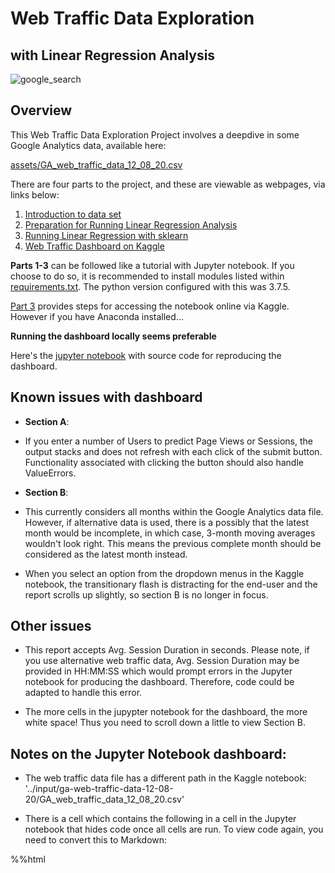 # Web Traffic Data Exploration
## with Linear Regression Analysis


![google_search](../assets/google_search_pic.jpg)

## Overview

This Web Traffic Data Exploration Project involves a deepdive in some Google Analytics data, available here:

[assets/GA_web_traffic_data_12_08_20.csv](https://github.com/Kremzeeq/ga_linear_regression_project/blob/master/assets/GA_web_traffic_data_12_08_20.csv)

There are four parts to the project, and these are viewable as webpages, via links below:

1. [Introduction to data set](https://htmlpreview.github.io/?https://github.com/Kremzeeq/ga_linear_regression_project/blob/master/webpages/GA_Linear_Regression_Analysis_P1.html)
2. [Preparation for Running Linear Regression Analysis](https://htmlpreview.github.io/?https://github.com/Kremzeeq/ga_linear_regression_project/blob/master/webpages/GA_Linear_Regression_Analysis_P2.html)
3. [Running Linear Regression with sklearn](https://htmlpreview.github.io/?https://github.com/Kremzeeq/ga_linear_regression_project/blob/master/webpages/GA_Linear_Regression_Analysis_P3.html)
4. [Web Traffic Dashboard on Kaggle](https://www.kaggle.com/kremzeeq/ga-linear-regression-analysis-dashboarding/edit)

**Parts 1-3** can be followed like a tutorial with Jupyter notebook. If you choose to do so, it is recommended to install modules listed within [requirements.txt](https://github.com/Kremzeeq/ga_linear_regression_project/blob/master/requirements.txt). The python version configured with this was 3.7.5.

[Part 3](https://htmlpreview.github.io/?https://github.com/Kremzeeq/ga_linear_regression_project/blob/master/webpages/GA_Linear_Regression_Analysis_P3.html) provides steps for accessing the notebook online via Kaggle. However if you have Anaconda installed...

**Running the dashboard locally seems preferable**

Here's the [jupyter notebook](https://github.com/Kremzeeq/ga_linear_regression_project/blob/master/jupyter_notebooks/GA_Linear_Regression_Analysis_P4-Dashboarding.ipynb) with source code for reproducing the dashboard. 

## Known issues with dashboard

* **Section A**: 
* If you enter a number of Users to predict Page Views or Sessions, the output stacks and does not refresh with each click of the submit button. Functionality associated with clicking the button should also handle ValueErrors. 

* **Section B**: 
* This currently considers all months within the Google Analytics data file. However, if alternative data is used, there is a possibly that the latest month would be incomplete, in which case, 3-month moving averages wouldn't look right. This means the previous complete month should be considered as the latest month instead. 
* When you select an option from the dropdown menus in the Kaggle notebook, the transitionary flash is distracting for the end-user and the report scrolls up slightly, so section B is no longer in focus.

## Other issues

* This report accepts Avg. Session Duration in seconds. Please note, if you use alternative web traffic data, Avg. Session Duration may be provided in HH:MM:SS which would prompt errors in the Jupyter notebook for producing the dashboard. Therefore, code could be adapted to handle this error.

* The more cells in the jupypter notebook for the dashboard, the more white space! Thus you need to scroll down a little to view Section B.



## Notes on the Jupyter Notebook dashboard:

* The web traffic data file has a different path in the Kaggle notebook: '../input/ga-web-traffic-data-12-08-20/GA_web_traffic_data_12_08_20.csv'

* There is a cell which contains the following in a cell in the Jupyter notebook that hides code once all cells are run. To view code again, you need to convert this to Markdown:

%%html
<style>
div.input {
    display:none;
}
.widgetTitle {
    font-style: bold;
    font-size: 16px;
}

.yMetricSelector {
    float: right
}

</style>







